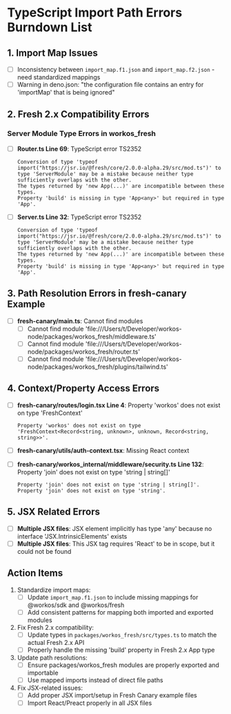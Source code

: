 # TypeScript Import Path Errors Burndown List

## 1. Import Map Issues

- [ ] Inconsistency between `import_map.f1.json` and `import_map.f2.json` - need
      standardized mappings
- [ ] Warning in deno.json: "the configuration file contains an entry for
      'importMap' that is being ignored"

## 2. Fresh 2.x Compatibility Errors

### Server Module Type Errors in workos_fresh

- [ ] **Router.ts Line 69**: TypeScript error TS2352
  ```
  Conversion of type 'typeof import("https://jsr.io/@fresh/core/2.0.0-alpha.29/src/mod.ts")' to type 'ServerModule' may be a mistake because neither type sufficiently overlaps with the other.
  The types returned by 'new App(...)' are incompatible between these types.
  Property 'build' is missing in type 'App<any>' but required in type 'App'.
  ```

- [ ] **Server.ts Line 32**: TypeScript error TS2352
  ```
  Conversion of type 'typeof import("https://jsr.io/@fresh/core/2.0.0-alpha.29/src/mod.ts")' to type 'ServerModule' may be a mistake because neither type sufficiently overlaps with the other.
  The types returned by 'new App(...)' are incompatible between these types.
  Property 'build' is missing in type 'App<any>' but required in type 'App'.
  ```

## 3. Path Resolution Errors in fresh-canary Example

- [ ] **fresh-canary/main.ts**: Cannot find modules
  - [ ] Cannot find module
        'file:///Users/t/Developer/workos-node/packages/workos_fresh/middleware.ts'
  - [ ] Cannot find module
        'file:///Users/t/Developer/workos-node/packages/workos_fresh/router.ts'
  - [ ] Cannot find module
        'file:///Users/t/Developer/workos-node/packages/workos_fresh/plugins/tailwind.ts'

## 4. Context/Property Access Errors

- [ ] **fresh-canary/routes/login.tsx Line 4**: Property 'workos' does not exist
      on type 'FreshContext'
  ```
  Property 'workos' does not exist on type 'FreshContext<Record<string, unknown>, unknown, Record<string, string>>'.
  ```

- [ ] **fresh-canary/utils/auth-context.tsx**: Missing React context

- [ ] **fresh-canary/workos_internal/middleware/security.ts Line 132**: Property
      'join' does not exist on type 'string | string[]'
  ```
  Property 'join' does not exist on type 'string | string[]'.
  Property 'join' does not exist on type 'string'.
  ```

## 5. JSX Related Errors

- [ ] **Multiple JSX files**: JSX element implicitly has type 'any' because no
      interface 'JSX.IntrinsicElements' exists
- [ ] **Multiple JSX files**: This JSX tag requires 'React' to be in scope, but
      it could not be found

## Action Items

1. Standardize import maps:
   - [ ] Update `import_map.f1.json` to include missing mappings for @workos/sdk
         and @workos/fresh
   - [ ] Add consistent patterns for mapping both imported and exported modules

2. Fix Fresh 2.x compatibility:
   - [ ] Update types in `packages/workos_fresh/src/types.ts` to match the
         actual Fresh 2.x API
   - [ ] Properly handle the missing 'build' property in Fresh 2.x App type

3. Update path resolutions:
   - [ ] Ensure packages/workos_fresh modules are properly exported and
         importable
   - [ ] Use mapped imports instead of direct file paths

4. Fix JSX-related issues:
   - [ ] Add proper JSX import/setup in Fresh Canary example files
   - [ ] Import React/Preact properly in all JSX files
